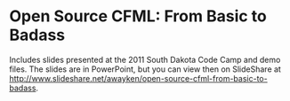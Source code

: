 Open Source CFML: From Basic to Badass
======================================

Includes slides presented at the 2011 South Dakota Code Camp and demo files.
The slides are in PowerPoint, but you can view then on SlideShare
at <http://www.slideshare.net/awayken/open-source-cfml-from-basic-to-badass>.
